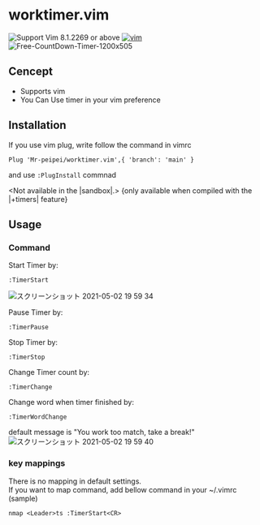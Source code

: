 # worktimer.vim


![Support Vim 8.1.2269 or above](https://img.shields.io/badge/support-Vim%208.1.2269%20or%20above-yellowgreen.svg)
[![vim](https://github.com/lambdalisue/fern.vim/workflows/vim/badge.svg)](https://github.com/lambdalisue/fern.vim/actions?query=workflow%3Avim)
![Free-CountDown-Timer-1200x505](https://user-images.githubusercontent.com/54967427/116810807-c4273700-ab80-11eb-8729-728b136bc48a.png)
## Cencept
- Supports vim
- You Can Use timer in your vim preference

## Installation
If you use vim plug, write follow the command in vimrc
```
Plug 'Mr-peipei/worktimer.vim',{ 'branch': 'main' }
```
and use `:PlugInstall` commnad

<Not available in the |sandbox|.>
{only available when compiled with the |+timers| feature}
## Usage

### Command  
Start Timer by:
```vim
:TimerStart
```
![スクリーンショット 2021-05-02 19 59 34](https://user-images.githubusercontent.com/54967427/116810860-094b6900-ab81-11eb-8ffb-5762aca6949c.png)

Pause Timer by:
```vim
:TimerPause
```

Stop Timer by:
```vim
:TimerStop
```

Change Timer count by:
```vim
:TimerChange
```

Change word when timer finished by:
```vim
:TimerWordChange
```
default message is "You work too match, take a break!"  
![スクリーンショット 2021-05-02 19 59 40](https://user-images.githubusercontent.com/54967427/116810855-06e90f00-ab81-11eb-8f69-c14411bb14ad.png)

### key mappings  
There is no mapping in default settings.  
If you want to map command, add bellow command in your ~/.vimrc  
(sample)
```vim
nmap <Leader>ts :TimerStart<CR>
```
